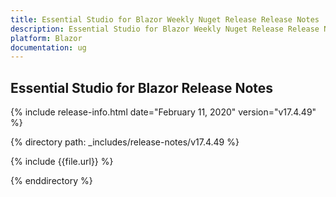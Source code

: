 ```yaml
---
title: Essential Studio for Blazor Weekly Nuget Release Release Notes  
description: Essential Studio for Blazor Weekly Nuget Release Release Notes  
platform: Blazor
documentation: ug
---
```


##  Essential Studio for Blazor  Release Notes  

{% include release-info.html date="February 11, 2020"  version="v17.4.49" %} 

{% directory path: _includes/release-notes/v17.4.49 %}

{% include {{file.url}} %}

{% enddirectory %}


